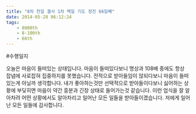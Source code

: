 ```yaml
---
title: "8차 천일 결사 1차 백일 기도 정진 66일째"
date: 2014-05-28 06:12:24
tags:
    - 8000th
    - 8-100th
    - 66th
---
```


#수행일지

오늘은 마음이 들떠있는 상태입니다. 마음이 들떠있다보니 명상과 108배 중에도 항상 잡념에 사로잡혀 집중하지를 못했습니다. 전적으로 받아들임이 않되다보니 마음이 들떠있는게 아닐까 생각합니다. 내가 좋아하는것만 선택적으로 받아들이다보니 싫어하는 상황에 부딪히면 마음이 약간 흥분과 긴장 상태로 들어가는것 같습니다. 이런 업식을 잘 알아차려 어떤 상황에서도 알아차리고 일어난 모든 일들을 받아들이겠습니다. 저에게 일어난 모든 일들에 감사합니다.
